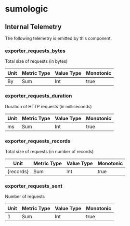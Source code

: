 [comment]: <> (Code generated by mdatagen. DO NOT EDIT.)

# sumologic

## Internal Telemetry

The following telemetry is emitted by this component.

### exporter_requests_bytes

Total size of requests (in bytes)

| Unit | Metric Type | Value Type | Monotonic |
| ---- | ----------- | ---------- | --------- |
| By | Sum | Int | true |

### exporter_requests_duration

Duration of HTTP requests (in milliseconds)

| Unit | Metric Type | Value Type | Monotonic |
| ---- | ----------- | ---------- | --------- |
| ms | Sum | Int | true |

### exporter_requests_records

Total size of requests (in number of records)

| Unit | Metric Type | Value Type | Monotonic |
| ---- | ----------- | ---------- | --------- |
| {records} | Sum | Int | true |

### exporter_requests_sent

Number of requests

| Unit | Metric Type | Value Type | Monotonic |
| ---- | ----------- | ---------- | --------- |
| 1 | Sum | Int | true |

